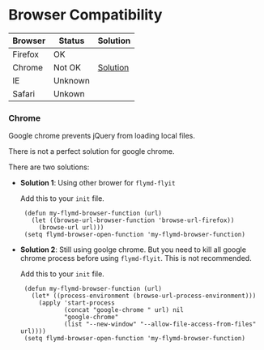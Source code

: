 # Browser Compatibility

| Browser | Status | Solution |
|---------|--------|----------|
| Firefox | OK | 
| Chrome | Not OK | [Solution](#user-content-chrome)|
| IE | Unknown | |
| Safari | Unkown | |

### Chrome

Google chrome prevents jQuery from loading local files.

There is not a perfect solution for google chrome.

There are two solutions:

- **Solution 1**: Using other brower for `flymd-flyit`

   Add this to your `init` file.

   ``` elisp
    (defun my-flymd-browser-function (url)
      (let ((browse-url-browser-function 'browse-url-firefox))
        (browse-url url)))
    (setq flymd-browser-open-function 'my-flymd-browser-function)
   ```

- **Solution 2**: Still using goolge chrome. But you need to kill all google chrome process before using `flymd-flyit`. This is not recommended.

   Add this to your `init` file.

   ```elisp
    (defun my-flymd-browser-function (url)
      (let* ((process-environment (browse-url-process-environment)))
        (apply 'start-process
               (concat "google-chrome " url) nil
               "google-chrome"
               (list "--new-window" "--allow-file-access-from-files" url))))
    (setq flymd-browser-open-function 'my-flymd-browser-function)

   ```













